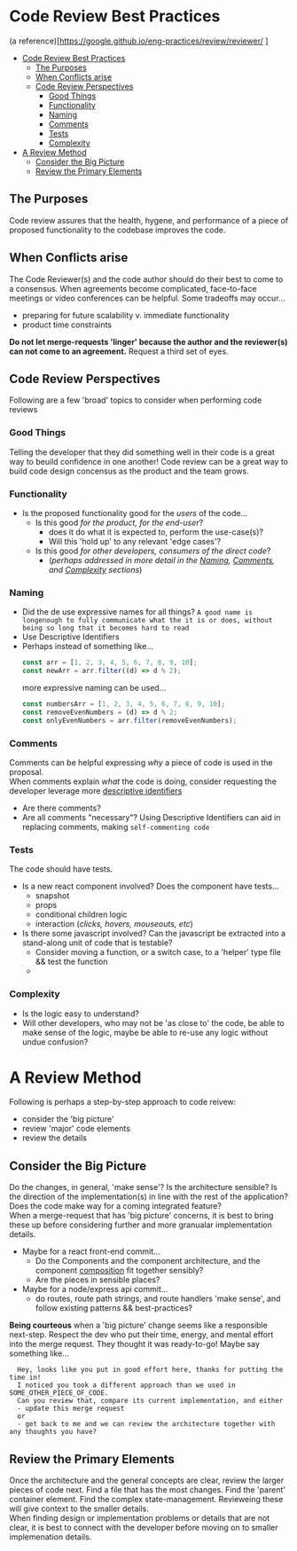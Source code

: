 # Code Review Best Practices

(a reference)[https://google.github.io/eng-practices/review/reviewer/
]

- [Code Review Best Practices](#code-review-best-practices)
  - [The Purposes](#the-purposes)
  - [When Conflicts arise](#when-conflicts-arise)
  - [Code Review Perspectives](#code-review-perspectives)
    - [Good Things](#good-things)
    - [Functionality](#functionality)
    - [Naming](#naming)
    - [Comments](#comments)
    - [Tests](#tests)
    - [Complexity](#complexity)
- [A Review Method](#a-review-method)
  - [Consider the Big Picture](#consider-the-big-picture)
  - [Review the Primary Elements](#review-the-primary-elements)

## The Purposes

Code review assures that the health, hygene, and performance of a piece of proposed functionality to the codebase improves the code.

## When Conflicts arise

The Code Reviewer(s) and the code author should do their best to come to a consensus. When agreements become complicated, face-to-face meetings or video conferences can be helpful. Some tradeoffs may occur...

- preparing for future scalability v. immediate functionality
- product time constraints

**Do not let merge-requests 'linger' because the author and the reviewer(s) can not come to an agreement.** Request a third set of eyes.

## Code Review Perspectives

Following are a few 'broad' topics to consider when performing code reviews

### Good Things

Telling the developer that they did something well in their code is a great way to beuild confidence in one another! Code review can be a great way to build code design concensus as the product and the team grows.

### Functionality

- Is the proposed functionality good for the _users_ of the code...
  - Is this good _for the product, for the end-user_?
    - does it do what it is expected to, perform the use-case(s)?
    - Will this 'hold up' to any relevant 'edge cases'?
  - Is this good _for other developers, consumers of the direct code_?
    - (_perhaps addressed in more detail in the [Naming](#naming), [Comments](#comments), and [Complexity](#complexity) sections_)

### Naming

- Did the de use expressive names for all things? `A good name is longenough to fully communicate what the it is or does, without being so long that it becomes hard to read`
- Use Descriptive Identifiers
- Perhaps instead of something like...
  ```js
  const arr = [1, 2, 3, 4, 5, 6, 7, 8, 9, 10];
  const newArr = arr.filter((d) => d % 2);
  ```
  more expressive naming can be used...
  ```js
  const numbersArr = [1, 2, 3, 4, 5, 6, 7, 8, 9, 10];
  const removeEvenNumbers = (d) => d % 2;
  const onlyEvenNumbers = arr.filter(removeEvenNumbers);
  ```

### Comments

Comments can be helpful expressing _why_ a piece of code is used in the proposal.  
When comments explain _what_ the code is doing, consider requesting the developer leverage more [descriptive identifiers](#naming)

- Are there comments?
- Are all comments "necessary"? Using Descriptive Identifiers can aid in replacing comments, making `self-commenting code`

### Tests

The code should have tests.

- Is a new react component involved? Does the component have tests...
  - snapshot
  - props
  - conditional children logic
  - interaction (_clicks, hovers, mouseouts, etc_)
- Is there some javascript involved? Can the javascript be extracted into a stand-along unit of code that is testable?
  - Consider moving a function, or a switch case, to a 'helper' type file && test the function
  -

### Complexity

- Is the logic easy to understand?
- Will other developers, who may not be 'as close to' the code, be able to make sense of the logic, maybe be able to re-use any logic without undue confusion?

# A Review Method

Following is perhaps a step-by-step approach to code reivew:

- consider the 'big picture'
- review 'major' code elements
- review the details

## Consider the Big Picture

Do the changes, in general, 'make sense'? Is the architecture sensible? Is the direction of the implementation(s) in line with the rest of the application? Does the code make way for a coming integrated feature?  
When a merge-request that has 'big picture' concerns, it is best to bring these up before considering further and more granualar implementation details.

- Maybe for a react front-end commit...
  - Do the Components and the component architecture, and the component [composition](https://reactjs.org/docs/composition-vs-inheritance.html) fit together sensibly?
  - Are the pieces in sensible places?
- Maybe for a node/express api commit...
  - do routes, route path strings, and route handlers 'make sense', and follow existing patterns && best-practices?

**Being courteous** when a 'big picture' change seems like a responsible next-step. Respect the dev who put their time, energy, and mental effort into the merge request. They thought it was ready-to-go! Maybe say something like...

```text
  Hey, looks like you put in good effort here, thanks for putting the time in!
  I noticed you took a different approach than we used in SOME_OTHER_PIECE_OF_CODE.
  Can you review that, compare its current implementation, and either
  - update this merge request
  or
  - get back to me and we can review the architecture together with any thoughts you have?
```

## Review the Primary Elements

Once the architecture and the general concepts are clear, review the larger pieces of code next. Find a file that has the most changes. Find the 'parent' container element. Find the complex state-management. Revieweing these will give context to the smaller details.  
When finding design or implementation problems or details that are not clear, it is best to connect with the developer before moving on to smaller implemenation details.
